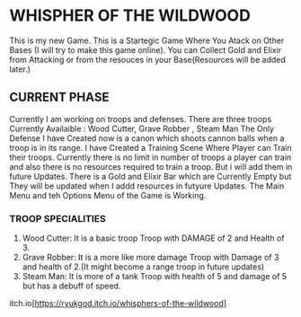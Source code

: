 # WHISPHER OF THE WILDWOOD
This is my new Game. This is a Startegic Game Where You Atack on Other Bases (I will try to make this game online). You can Collect Gold and Elixir from Attacking or from the resouces in your Base(Resources will be added later.)

## CURRENT PHASE
Currently I am working on troops and defenses. There are three troops Currently Availaible : Wood Cutter, Grave Robber , Steam Man
The Only Defense I have Created now is a canon which shoots cannon balls when a troop is in its range.
I have Created a Training Scene Where Player can Train their troops. Currently there is no limit in number of troops a player can train  and also there is no resources required to train a troop. But i will add them in future Updates.
There is a Gold and Elixir Bar which are Currently Empty but They will be updated when I addd resources in futyure Updates.
The Main Menu and teh Options Menu of the Game is Working.
### TROOP SPECIALITIES
1. Wood Cutter: It is a basic troop Troop with DAMAGE of 2 and Health of 3.
2. Grave Robber: It is a more like more damage Troop with Damage of 3 and health of 2.(It might become a range troop in future updates)
3. Steam Man: It is more of a tank Troop with health of 5 and damage of 5 but has a debuff of speed.

itch.io[https://ryukgod.itch.io/whisphers-of-the-wildwood]